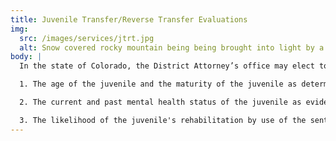 ```yaml
---
title: Juvenile Transfer/Reverse Transfer Evaluations
img:
  src: /images/services/jtrt.jpg
  alt: Snow covered rocky mountain being being brought into light by a sun beam
body: |
  In the state of Colorado, the District Attorney’s office may elect to charge and sentence a juvenile offender in adult district court, given particulars surrounding the nature of the alleged offense, individual criminal history, and provided the juvenile is 16 years of age at the time of the incident. This strategy is known as a “direct file.” In response, defense counsel may submit a motion to have the juvenile “reverse transferred” to juvenile court. In these cases, the court is statutorily required to consider several factors including:

  1. The age of the juvenile and the maturity of the juvenile as determined by considerations of the juvenile's home, environment, emotional attitude, and pattern of living;

  2. The current and past mental health status of the juvenile as evidenced by relevant mental health or psychological assessments or screenings that are made available to both the district attorney and defense counsel;

  3. The likelihood of the juvenile's rehabilitation by use of the sentencing options available in the juvenile courts and district courts.
---
```



